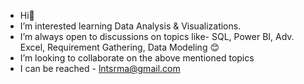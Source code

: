 - Hi👋
- I’m interested learning Data Analysis & Visualizations.
- I’m always open to discussions on topics like- SQL, Power BI, Adv. Excel, Requirement Gathering, Data Modeling 😊
- I’m looking to collaborate on the above mentioned topics
- I can be reached - lntsrma@gmail.com


